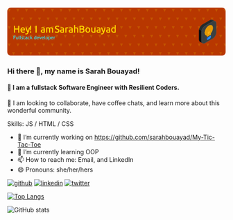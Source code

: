 ![Header](./github-header-image.png)

### Hi there 👋, my name is Sarah Bouayad!
#### 👀 I am a fullstack Software Engineer with Resilient Coders. 


💞️ I am looking to collaborate, have coffee chats, and learn more about this wonderful community. 


Skills: JS / HTML / CSS

- 🔭 I’m currently working on https://github.com/sarahbouayad/My-Tic-Tac-Toe 
- 🌱 I’m currently learning OOP 
- 📫 How to reach me: Email, and LinkedIn  
- 😄 Pronouns: she/her/hers 


[<img src='https://cdn.jsdelivr.net/npm/simple-icons@3.0.1/icons/github.svg' alt='github' height='40'>](https://github.com/sarahbouayad)  [<img src='https://cdn.jsdelivr.net/npm/simple-icons@3.0.1/icons/linkedin.svg' alt='linkedin' height='40'>](https://www.linkedin.com/in/https://www.linkedin.com/in/sarahbouayad//)  [<img src='https://cdn.jsdelivr.net/npm/simple-icons@3.0.1/icons/twitter.svg' alt='twitter' height='40'>](https://twitter.com/https://twitter.com/sarahbouayad)  

[![Top Langs](https://github-readme-stats.vercel.app/api/top-langs/?username=sarahbouayad)](https://github.com/anuraghazra/github-readme-stats)

![GitHub stats](https://github-readme-stats.vercel.app/api?username=sarahbouayad&show_icons=true)  

